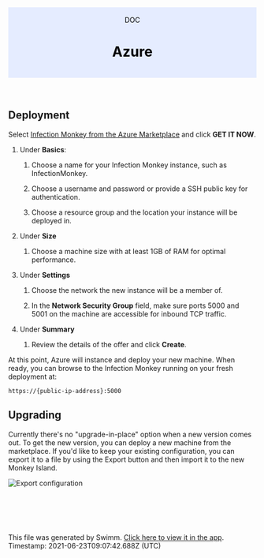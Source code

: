 <div align="center" style="background-color: #e5ecff; color: black"><br/><div>DOC</div><h1>Azure</h1><br/></div>
<br/>

<br/>

Deployment
----------

Select [Infection Monkey from the Azure Marketplace](https://azuremarketplace.microsoft.com/en-us/marketplace/apps/guardicore.infection_monkey) and click **GET IT NOW**.

1.  Under **Basics**:
    
    1.  Choose a name for your Infection Monkey instance, such as InfectionMonkey.
        
    2.  Choose a username and password or provide a SSH public key for authentication.
        
    3.  Choose a resource group and the location your instance will be deployed in.
        
2.  Under **Size**
    
    1.  Choose a machine size with at least 1GB of RAM for optimal performance.
        
3.  Under **Settings**
    
    1.  Choose the network the new instance will be a member of.
        
    2.  In the **Network Security Group** field, make sure ports 5000 and 5001 on the machine are accessible for inbound TCP traffic.
        
4.  Under **Summary**
    
    1.  Review the details of the offer and click **Create**.
        

At this point, Azure will instance and deploy your new machine. When ready, you can browse to the Infection Monkey running on your fresh deployment at:

`https://{public-ip-address}:5000`

Upgrading
---------

Currently there's no "upgrade-in-place" option when a new version comes out. To get the new version, you can deploy a new machine from the marketplace. If you'd like to keep your existing configuration, you can export it to a file by using the Export button and then import it to the new Monkey Island.

![Export configuration](https://www.guardicore.com/infectionmonkey/docs/images/setup/export-configuration.png)

<br/>

<br/><br/>

This file was generated by Swimm. [Click here to view it in the app](https://swimm.io/link?l=c3dpbW0lM0ElMkYlMkZyZXBvcyUyRlpnMWZscldSZ3ZsczBjMm1GeURJJTJGZG9jcyUyRjV5b1Z6U2dPUldnbTdTR0VHMkg1). Timestamp: 2021-06-23T09:07:42.688Z (UTC)

